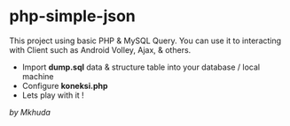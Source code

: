 # php-simple-json
This project using basic PHP & MySQL Query. You can use it to interacting with Client such as Android Volley, Ajax, & others.

- Import **dump.sql** data & structure table into your database / local machine
- Configure **koneksi.php**
- Lets play with it !

*by Mkhuda*
